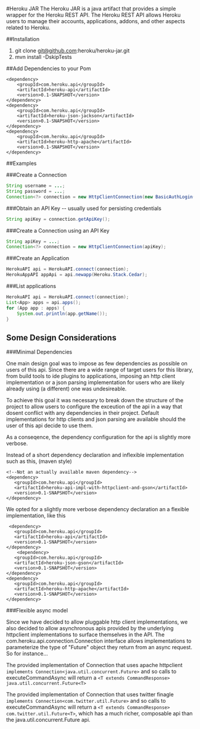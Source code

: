 #Heroku JAR
The Heroku JAR is a java artifact that provides a simple wrapper for the Heroku REST API. The Heroku REST API allows Heroku users to manage their accounts, applications, addons, and other aspects related to Heroku.

##Installation
1. git clone git@github.com:heroku/heroku-jar.git
2. mvn install -DskipTests

##Add Dependencies to your Pom

    <dependency>
        <groupId>com.heroku.api</groupId>
        <artifactId>heroku-api</artifactId>
        <version>0.1-SNAPSHOT</version>
    </dependency>
    <dependency>
        <groupId>com.heroku.api</groupId>
        <artifactId>heroku-json-jackson</artifactId>
        <version>0.1-SNAPSHOT</version>
    </dependency>
    <dependency>
        <groupId>com.heroku.api</groupId>
        <artifactId>heroku-http-apache</artifactId>
        <version>0.1-SNAPSHOT</version>
    </dependency>

##Examples

###Create a Connection
```java
String username = ...;
String password = ...;
Connection<?> connection = new HttpClientConnection(new BasicAuthLogin(username, password));
```

###Obtain an API Key -- usually used for persisting credentials
```java
String apiKey = connection.getApiKey();
```

###Create a Connection using an API Key
```java
String apiKey = ...;
Connection<?> connection = new HttpClientConnection(apiKey);
```

###Create an Application
```java
HerokuAPI api = HerokuAPI.connect(connection);
HerokuAppAPI appApi = api.newapp(Heroku.Stack.Cedar);
```

###List applications
```java
HerokuAPI api = HerokuAPI.connect(connection);
List<App> apps = api.apps();
for (App app : apps) {
    System.out.println(app.getName());
}
```

## Some Design Considerations

###Minimal Dependencies

One main design goal was to impose as few dependencies as possible on users of this api. Since there are
a wide range of target users for this library, from build tools to ide plugins to applications,
imposing an http client implementation or a json parsing implementation for users who are likely
already using (a different) one was undesireable.

To achieve this goal it was necessary to break down the structure of the project to allow users to configure the exceution of the api
in a way that dosent conflict with any dependencies in their project. Default implementations for http clients and json parsing are
available should the user of this api decide to use them.

As a conseqence, the dependency configuration for the api is slightly more verbose.

Instead of a short dependency declaration and inflexible implementation such as this, (maven style)

    <!--Not an actually available maven dependency-->
    <dependency>
       <groupId>com.heroku.api</groupId>
       <artifactId>heroku-api-impl-with-httpclient-and-gson</artifactId>
       <version>0.1-SNAPSHOT</version>
    </dependency>

We opted for a slightly more verbose dependency declaration an a flexible implementation, like this

     <dependency>
       <groupId>com.heroku.api</groupId>
       <artifactId>heroku-api</artifactId>
       <version>0.1-SNAPSHOT</version>
    </dependency>
        <dependency>
       <groupId>com.heroku.api</groupId>
       <artifactId>heroku-json-gson</artifactId>
       <version>0.1-SNAPSHOT</version>
    </dependency>
    <dependency>
       <groupId>com.heroku.api</groupId>
       <artifactId>heroku-http-apache</artifactId>
       <version>0.1-SNAPSHOT</version>
    </dependency>

###Flexible async model

Since we have decided to allow pluggable http client implementations, we also decided to allow asynchronous apis provided by the underlying httpclient
implementations to surface themselves in the API. The com.heroku.api.connection.Connection interface allows implementations to parameterize the type of
"Future" object they return from an async request. So for instance...

The provided implementation of Connection that uses apache httpclient `implements Connection<java.util.concurrent.Future>` and so
calls to executeCommandAsync will return a `<T extends CommandResponse> java.util.concurrent.Future<T>`

The provided implementation of Connection that uses twitter finagle `implements Connection<com.twitter.util.Future>` and so
calls to executeCommandAsync will return a `<T extends CommandResponse> com.twitter.util.Future<T>`, which has a much richer, composable api
than the java.util.concurrent.Future api.
